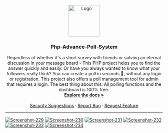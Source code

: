 <p align="center">
  <a href="https://github.com/nalin88/Php-Advance-Poll-System">
    <img src="https://cdn.iconscout.com/icon/free/png-512/voting-poll-4-542529.png" alt="Logo" width="100" height="100">
  </a>

  <h3 align="center">Php-Advance-Poll-System</h3>

  <p align="center">
    Regardless of whether it's a short survey with friends or solving an eternal discussion in your message board - This PHP project helps you to find the answer quickly and easily. Or have you always wanted to know what your followers really think? You can create a poll in seconds 💪, without any login or registration. This project also offers a poll management tool for admin that requires a login. The best thing about this: All polling functions and the dashboard is 100% free.
    <br />
    <a href="#"><strong>Explore the docs »</strong></a>
    <br />
    <br />
    <a href="https://github.com/nalin88/Php-Advance-Poll-System/security">Security Suggestions</a>
    ·
    <a href="https://github.com/nalin88/Php-Advance-Poll-System/issues">Report Bug</a>
    ·
    <a href="https://github.com/nalin88/Php-Advance-Poll-System/pulls">Request Feature</a>
  </p>
</p> <hr />

<a href="https://ibb.co/6Dh341M"><img src="https://i.ibb.co/bNhSr20/Screenshot-229.png" alt="Screenshot-229" border="0"></a>
<a href="https://ibb.co/SrWMSQ2"><img src="https://i.ibb.co/nCZYp3T/Screenshot-230.png" alt="Screenshot-230" border="0"></a>
<a href="https://ibb.co/RHk332K"><img src="https://i.ibb.co/s3dKKj4/Screenshot-231.png" alt="Screenshot-231" border="0"></a>
<a href="https://ibb.co/vXwd2wZ"><img src="https://i.ibb.co/nPg1hgz/Screenshot-232.png" alt="Screenshot-232" border="0"></a>
<a href="https://ibb.co/44sSTk0"><img src="https://i.ibb.co/kq3D8ZP/Screenshot-233.png" alt="Screenshot-233" border="0"></a>
<a href="https://ibb.co/phMXpYV"><img src="https://i.ibb.co/jJQ4Fn0/Screenshot-234.png" alt="Screenshot-234" border="0"></a>
